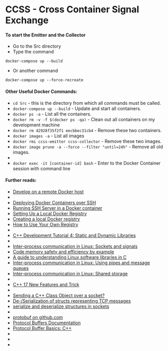 # CCSS - Cross Container Signal Exchange

#### To start the Emitter and the Collector
- Go to the Src directory
- Type the command 
```
docker-compose up --build
```
- Or another command 
```
docker-compose up --force-recreate
```


#### Other Useful Docker Commands:
- ```cd Src``` - this is the directory from which all commands must be called.
- ```docker-compose up --build``` - Update and start all containers.
- ```docker ps -a``` - List all the containers.
- ```docker rm -v -f $(docker ps -qa)``` - Clean out all containers on my development machine
- ```docker rm 42928f35f2f1 eecbbec31cb4``` - Remove these two containers.
- ```docker images -a``` - List all images
- ```docker rmi ccss-emitter ccss-collector``` - Remove these two images.
- ```docker image prune -a --force --filter "until=24h"``` - Remove all old images.
- 
- ```docker exec -it [container-id] bash``` - Enter to the Docker Container session with command line


#### Further reads:
- [Develop on a remote Docker host](https://code.visualstudio.com/remote/advancedcontainers/develop-remote-host)
- []()
- [Deploying Docker Containers over SSH](https://brunoscheufler.com/blog/2022-06-05-deploying-docker-containers-over-ssh)
- [Running SSH Server in a Docker container](https://satvikakolisetty.medium.com/running-ssh-server-in-a-docker-container-55eb2a3add35)
- [Setting Up a Local Docker Registry](https://www.allisonthackston.com/articles/local-docker-registry.html)
- [Creating a local Docker registry](https://kubeops.net/blog/creating-a-local-docker-registry)
- [How to Use Your Own Registry](https://www.docker.com/blog/how-to-use-your-own-registry-2/)
- []()
- [C++ Development Tutorial 4: Static and Dynamic Libraries](https://domiyanyue.medium.com/c-development-tutorial-4-static-and-dynamic-libraries-7b537656163e)
- []()
- [Inter-process communication in Linux: Sockets and signals](https://opensource.com/article/19/4/interprocess-communication-linux-networking)
- [Code memory safety and efficiency by example](https://opensource.com/article/21/8/memory-programming-c)
- [A guide to understanding Linux software libraries in C](https://opensource.com/article/21/2/linux-software-libraries)
- [Inter-process communication in Linux: Using pipes and message queues](https://opensource.com/article/19/4/interprocess-communication-linux-channels)
- [Inter-process communication in Linux: Shared storage](https://opensource.com/article/19/4/interprocess-communication-linux-storage)
- []()
- [C++ 17 New Features and Trick](https://www.codeproject.com/Articles/5262072/Cplusplus-17-New-Features-and-Trick)
- []()
- [Sending a C++ Class Object over a socket?](https://ubuntuforums.org/showthread.php?t=687947)
- [De-/Serialization of structs representing TCP messages](https://codereview.stackexchange.com/questions/260597/de-serialization-of-structs-representing-tcp-messages)
- [serialize and deserialize structures in sockets](https://stackoverflow.com/questions/14392715/serialize-and-deserialize-structures-in-sockets)
- []()
- [protobuf on github.com](https://github.com/protocolbuffers/protobuf)
- [Protocol Buffers Documentation](https://protobuf.dev/)
- [Protocol Buffer Basics: C++](https://protobuf.dev/getting-started/cpptutorial/)
- []()
- []()
- []()
